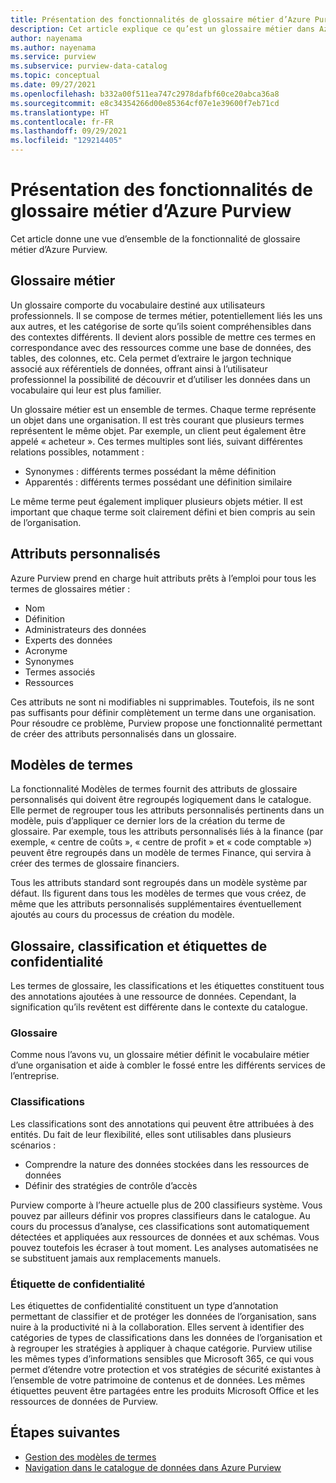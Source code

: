 ```yaml
---
title: Présentation des fonctionnalités de glossaire métier d’Azure Purview
description: Cet article explique ce qu’est un glossaire métier dans Azure Purview.
author: nayenama
ms.author: nayenama
ms.service: purview
ms.subservice: purview-data-catalog
ms.topic: conceptual
ms.date: 09/27/2021
ms.openlocfilehash: b332a00f511ea747c2978dafbf60ce20abca36a8
ms.sourcegitcommit: e8c34354266d00e85364cf07e1e39600f7eb71cd
ms.translationtype: HT
ms.contentlocale: fr-FR
ms.lasthandoff: 09/29/2021
ms.locfileid: "129214405"
---
```

# <a name="understand-business-glossary-features-in-azure-purview"></a>Présentation des fonctionnalités de glossaire métier d’Azure Purview

Cet article donne une vue d’ensemble de la fonctionnalité de glossaire métier d’Azure Purview. 

## <a name="business-glossary"></a>Glossaire métier

Un glossaire comporte du vocabulaire destiné aux utilisateurs professionnels.  Il se compose de termes métier, potentiellement liés les uns aux autres, et les catégorise de sorte qu’ils soient compréhensibles dans des contextes différents. Il devient alors possible de mettre ces termes en correspondance avec des ressources comme une base de données, des tables, des colonnes, etc. Cela permet d’extraire le jargon technique associé aux référentiels de données, offrant ainsi à l’utilisateur professionnel la possibilité de découvrir et d’utiliser les données dans un vocabulaire qui leur est plus familier.

Un glossaire métier est un ensemble de termes. Chaque terme représente un objet dans une organisation. Il est très courant que plusieurs termes représentent le même objet. Par exemple, un client peut également être appelé « acheteur ». Ces termes multiples sont liés, suivant différentes relations possibles, notamment :

- Synonymes : différents termes possédant la même définition
- Apparentés : différents termes possédant une définition similaire

Le même terme peut également impliquer plusieurs objets métier. Il est important que chaque terme soit clairement défini et bien compris au sein de l’organisation.

## <a name="custom-attributes"></a>Attributs personnalisés

Azure Purview prend en charge huit attributs prêts à l’emploi pour tous les termes de glossaires métier :
- Nom
- Définition
- Administrateurs des données
- Experts des données
- Acronyme
- Synonymes
- Termes associés
- Ressources

Ces attributs ne sont ni modifiables ni supprimables. Toutefois, ils ne sont pas suffisants pour définir complètement un terme dans une organisation. Pour résoudre ce problème, Purview propose une fonctionnalité permettant de créer des attributs personnalisés dans un glossaire.

## <a name="term-templates"></a>Modèles de termes

La fonctionnalité Modèles de termes fournit des attributs de glossaire personnalisés qui doivent être regroupés logiquement dans le catalogue. Elle permet de regrouper tous les attributs personnalisés pertinents dans un modèle, puis d’appliquer ce dernier lors de la création du terme de glossaire. Par exemple, tous les attributs personnalisés liés à la finance (par exemple, « centre de coûts », « centre de profit » et « code comptable ») peuvent être regroupés dans un modèle de termes Finance, qui servira à créer des termes de glossaire financiers.

Tous les attributs standard sont regroupés dans un modèle système par défaut. Ils figurent dans tous les modèles de termes que vous créez, de même que les attributs personnalisés supplémentaires éventuellement ajoutés au cours du processus de création du modèle.

## <a name="glossary-vs-classification-vs-sensitivity-labels"></a>Glossaire, classification et étiquettes de confidentialité

Les termes de glossaire, les classifications et les étiquettes constituent tous des annotations ajoutées à une ressource de données. Cependant, la signification qu’ils revêtent est différente dans le contexte du catalogue. 

### <a name="glossary"></a>Glossaire

Comme nous l’avons vu, un glossaire métier définit le vocabulaire métier d’une organisation et aide à combler le fossé entre les différents services de l’entreprise.

### <a name="classifications"></a>Classifications

Les classifications sont des annotations qui peuvent être attribuées à des entités. Du fait de leur flexibilité, elles sont utilisables dans plusieurs scénarios :

- Comprendre la nature des données stockées dans les ressources de données
- Définir des stratégies de contrôle d’accès

Purview comporte à l’heure actuelle plus de 200 classifieurs système. Vous pouvez par ailleurs définir vos propres classifieurs dans le catalogue. Au cours du processus d’analyse, ces classifications sont automatiquement détectées et appliquées aux ressources de données et aux schémas. Vous pouvez toutefois les écraser à tout moment. Les analyses automatisées ne se substituent jamais aux remplacements manuels.

### <a name="sensitivity-labels"></a>Étiquette de confidentialité

Les étiquettes de confidentialité constituent un type d’annotation permettant de classifier et de protéger les données de l’organisation, sans nuire à la productivité ni à la collaboration. Elles servent à identifier des catégories de types de classifications dans les données de l’organisation et à regrouper les stratégies à appliquer à chaque catégorie. Purview utilise les mêmes types d’informations sensibles que Microsoft 365, ce qui vous permet d’étendre votre protection et vos stratégies de sécurité existantes à l’ensemble de votre patrimoine de contenus et de données. Les mêmes étiquettes peuvent être partagées entre les produits Microsoft Office et les ressources de données de Purview.

## <a name="next-steps"></a>Étapes suivantes

- [Gestion des modèles de termes](how-to-manage-term-templates.md)
- [Navigation dans le catalogue de données dans Azure Purview](how-to-browse-catalog.md)
